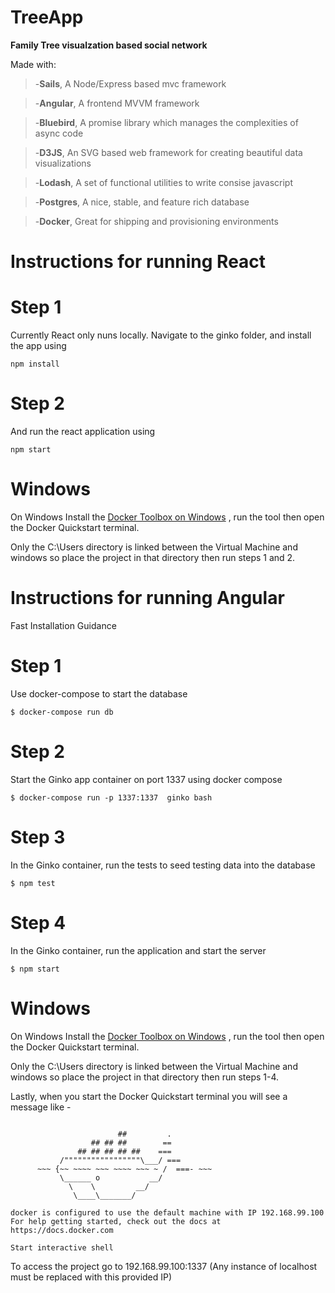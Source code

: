 # TreeApp

**Family Tree visualzation based social network**

Made with:

> -**Sails**, A Node/Express based mvc framework

> -**Angular**, A frontend MVVM framework

> -**Bluebird**, A promise library which manages the complexities of async code

> -**D3JS**, An SVG based web framework for creating beautiful data visualizations

> -**Lodash**, A set of functional utilities to write consise javascript

> -**Postgres**, A nice, stable, and feature rich database

> -**Docker**, Great for shipping and provisioning environments

# Instructions for running React

# Step 1

Currently React only nuns locally. Navigate to the ginko folder,
and install the app using

```
npm install
```

# Step 2

And run the react application using

```
npm start
```

# Windows

On Windows Install the [Docker Toolbox on Windows](https://docs.docker.com/toolbox/toolbox_install_windows/#step-2-install-docker-toolbox)
, run the tool then open the Docker Quickstart terminal.

Only the C:\Users directory is linked between the Virtual Machine and windows so place
the project in that directory then run steps 1 and 2.

# Instructions for running Angular

Fast Installation Guidance

# Step 1

Use docker-compose to start the database

```
$ docker-compose run db
```

# Step 2

Start the Ginko app container on port 1337 using docker compose
```
$ docker-compose run -p 1337:1337  ginko bash
```

# Step 3

In the Ginko container, run the tests to seed testing data into the database
```
$ npm test
```

# Step 4

In the Ginko container, run the application and start the server
```
$ npm start
```

# Windows
On Windows Install the [Docker Toolbox on Windows](https://docs.docker.com/toolbox/toolbox_install_windows/#step-2-install-docker-toolbox)
, run the tool then open the Docker Quickstart terminal.

Only the C:\Users directory is linked between the Virtual Machine and windows so place
the project in that directory then run steps 1-4.

Lastly, when you start the Docker Quickstart terminal you will see a message like -

```

                        ##         .
                  ## ## ##        ==
               ## ## ## ## ##    ===
           /"""""""""""""""""\___/ ===
      ~~~ {~~ ~~~~ ~~~ ~~~~ ~~~ ~ /  ===- ~~~
           \______ o           __/
             \    \         __/
              \____\_______/

docker is configured to use the default machine with IP 192.168.99.100
For help getting started, check out the docs at https://docs.docker.com

Start interactive shell
```
To access the project go to 192.168.99.100:1337 (Any instance of localhost
must be replaced with this provided IP)
